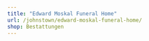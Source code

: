 ```yaml
---
title: "Edward Moskal Funeral Home"
url: /johnstown/edward-moskal-funeral-home/
shop: Bestattungen
---
```

